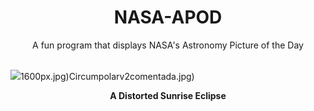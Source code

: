 <div align="center">
  <h1>
    NASA-APOD
  </h1>
</div>
  
<div align="center">
  A fun program that displays NASA's Astronomy Picture of the Day
</div>

<br>

![](https://apod.nasa.gov/apod/image/2310/DistortedSunrise_Chasiotis_2442.jpg)1600px.jpg)Circumpolarv2comentada.jpg)

<p align = "center">
  <b>A Distorted Sunrise Eclipse</b>
</p>
